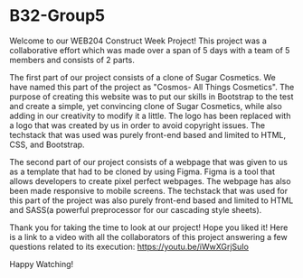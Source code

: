 # B32-Group5
Welcome to our WEB204 Construct Week Project! 
This project was a collaborative effort which was made over a span of 5 days with a team of 5 members and consists of 2 parts. 

The first part of our project consists of a clone of Sugar Cosmetics. We have named this part of the project as "Cosmos- All Things Cosmetics". The purpose of creating this website was to put our skills in Bootstrap to the test and create a simple, yet convincing clone of Sugar Cosmetics, while also adding in our creativity to modify it a little. The logo has been replaced with a logo that was created by us in order to avoid copyright issues. 
The techstack that was used was purely front-end based and limited to HTML, CSS, and Bootstrap. 

The second part of our project consists of a webpage that was given to us as a template that had to be cloned by using Figma. Figma is a tool that allows developers to create pixel perfect webpages. The webpage has also been made responsive to mobile screens.
The techstack that was used for this part of the project was also purely front-end based and limited to HTML and SASS(a powerful preprocessor for our cascading style sheets). 

Thank you for taking the time to look at our project! Hope you liked it!
Here is a link to a video with all the collaborators of this project answering a few questions related to its execution: 
https://youtu.be/iWwXGrjSuIo 

Happy Watching!

